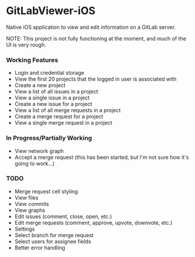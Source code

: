 GitLabViewer-iOS
================

Native iOS application to view and edit information on a GitLab server.

NOTE:  This project is not fully functioning at the moment, and much of the UI is very rough.


### Working Features

- Login and credential storage
- View the first 20 projects that the logged in user is associated with
- Create a new project
- View a list of all issues in a project
- View a single issue in a project
- Create a new issue for a project
- View a list of all merge requests in a project
- Create a merge request for a project
- View a single merge request in a project
 

### In Progress/Partially Working

- View network graph
- Accept a merge request (this has been started, but I'm not sure how it's going to work...)

### TODO

- Merge request cell styling
- View files
- View commits
- View graphs
- Edit issues (comment, close, open, etc.)
- Edit merge requests (comment, approve, upvote, downvote, etc.)
- Settings
- Select branch for merge request
- Select users for assignee fields
- Better error handling
